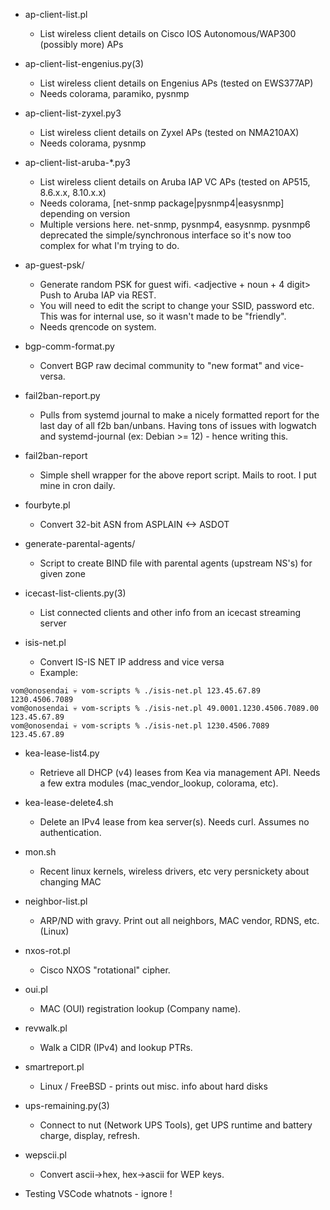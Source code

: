 * ap-client-list.pl
	* List wireless client details on Cisco IOS Autonomous/WAP300 (possibly more) APs

* ap-client-list-engenius.py(3)
	* List wireless client details on Engenius APs (tested on EWS377AP)
	* Needs colorama, paramiko, pysnmp

* ap-client-list-zyxel.py3
	* List wireless client details on Zyxel APs (tested on NMA210AX)
	* Needs colorama, pysnmp

* ap-client-list-aruba-*.py3
	* List wireless client details on Aruba IAP VC APs (tested on AP515, 8.6.x.x, 8.10.x.x)
	* Needs colorama, [net-snmp package|pysnmp4|easysnmp] depending on version
	* Multiple versions here.  net-snmp, pysnmp4, easysnmp.  pysnmp6 deprecated the simple/synchronous interface so it's now too complex for what I'm trying to do.

* ap-guest-psk/
	* Generate random PSK for guest wifi.  <adjective + noun + 4 digit>  Push to Aruba IAP via REST.
	* You will need to edit the script to change your SSID, password etc.  This was for internal use, so it wasn't made to be "friendly".
	* Needs qrencode on system.

* bgp-comm-format.py
	* Convert BGP raw decimal community to "new format" and vice-versa.

* fail2ban-report.py
	* Pulls from systemd journal to make a nicely formatted report for the last day of all f2b ban/unbans. Having tons of issues with logwatch and systemd-journal (ex: Debian >= 12) - hence writing this.

* fail2ban-report
	* Simple shell wrapper for the above report script.  Mails to root.  I put mine in cron daily.

* fourbyte.pl
	* Convert 32-bit ASN from ASPLAIN <-> ASDOT

* generate-parental-agents/
	* Script to create BIND file with parental agents (upstream NS's) for given zone

* icecast-list-clients.py(3)
	* List connected clients and other info from an icecast streaming server

* isis-net.pl
	* Convert IS-IS NET IP address and vice versa
	* Example:

```
vom@onosendai 💀 vom-scripts % ./isis-net.pl 123.45.67.89
1230.4506.7089
vom@onosendai 💀 vom-scripts % ./isis-net.pl 49.0001.1230.4506.7089.00
123.45.67.89
vom@onosendai 💀 vom-scripts % ./isis-net.pl 1230.4506.7089           
123.45.67.89
```

* kea-lease-list4.py
	* Retrieve all DHCP (v4) leases from Kea via management API.  Needs a few extra modules (mac_vendor_lookup, colorama, etc).

* kea-lease-delete4.sh
	* Delete an IPv4 lease from kea server(s).  Needs curl.  Assumes no authentication.

* mon.sh
	* Recent linux kernels, wireless drivers, etc very persnickety about changing MAC

* neighbor-list.pl
	* ARP/ND with gravy.  Print out all neighbors, MAC vendor, RDNS, etc.  (Linux)

* nxos-rot.pl
	* Cisco NXOS "rotational" cipher.

* oui.pl
	* MAC (OUI) registration lookup (Company name).

* revwalk.pl
	* Walk a CIDR (IPv4) and lookup PTRs.

* smartreport.pl
	* Linux / FreeBSD - prints out misc. info about hard disks

* ups-remaining.py(3)
	* Connect to nut (Network UPS Tools), get UPS runtime and battery charge, display, refresh.

* wepscii.pl
	* Convert ascii->hex, hex->ascii for WEP keys.

* Testing VSCode whatnots - ignore !
